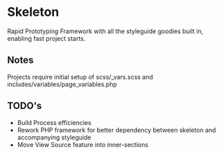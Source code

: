# Skeleton

Rapid Prototyping Framework with all the styleguide goodies built in, enabling fast project starts.

## Notes

Projects require initial setup of scss/_vars.scss and includes/variables/page_variables.php

## TODO's

* Build Process efficiencies
* Rework PHP framework for better dependency between skeleton and accompanying styleguide
* Move View Source feature into inner-sections

